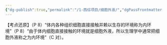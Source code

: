 ```yaml
---
{"dg-publish":true,"permalink":"/1-西综项目/细胞外液/","dgPassFrontmatter":true,"noteIcon":"","created":"2024-07-10T19:51:16.081+08:00","updated":"2024-07-18T19:23:12.738+08:00"}
---
```


【考点还原】（P 8）“体内各种组织细胞直接接触并赖以生存的环境称为内环境”（P 8）“由于体内细胞直接接触的环境就是细胞外液，所以生理学中通常把细胞外液称之为内环境”（C 对）。